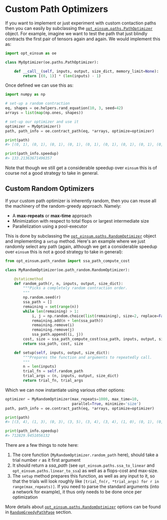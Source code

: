 # Custom Path Optimizers

If you want to implement or just experiment with custom contaction paths then
you can easily by subclassing the [`opt_einsum.paths.PathOptimizer`](../api_reference.md#opt_einsumpathspathoptimizer)
object. For example, imagine we want to test the path that just blindly
contracts the first pair of tensors again and again. We would implement this
as:

```python
import opt_einsum as oe

class MyOptimizer(oe.paths.PathOptimizer):

    def __call__(self, inputs, output, size_dict, memory_limit=None):
        return [(0, 1)] * (len(inputs) - 1)
```

Once defined we can use this as:

```python
import numpy as np

# set-up a random contraction
eq, shapes = oe.helpers.rand_equation(10, 3, seed=42)
arrays = list(map(np.ones, shapes))

# set-up our optimizer and use it
optimizer = MyOptimizer()
path, path_info = oe.contract_path(eq, *arrays, optimize=optimizer)

print(path)
#> [(0, 1), (0, 1), (0, 1), (0, 1), (0, 1), (0, 1), (0, 1), (0, 1), (0, 1)]

print(path_info.speedup)
#> 133.21363671496357
```

Note that though we still get a considerable speedup over `einsum` this is
of course not a good strategy to take in general.


## Custom Random Optimizers

If your custom path optimizer is inherently random, then you can reuse all the
machinery of the random-greedy approach. Namely:

- A **max-repeats** or **max-time** approach
- Minimization with respect to total flops or largest intermediate size
- Parallelization using a pool-executor

This is done by subclassing the
[`opt_einsum.paths.RandomOptimizer`](../api_reference.md#opt_einsumpathsrandomoptimizer)
 object and implementing a
`setup` method. Here's an example where we just randomly select any path
(again, although we get a considerable speedup over `einsum` this is
not a good strategy to take in general):

```python
from opt_einsum.path_random import ssa_path_compute_cost

class MyRandomOptimizer(oe.path_random.RandomOptimizer):

    @staticmethod
    def random_path(r, n, inputs, output, size_dict):
        """Picks a completely random contraction order.
        """
        np.random.seed(r)
        ssa_path = []
        remaining = set(range(n))
        while len(remaining) > 1:
            i, j = np.random.choice(list(remaining), size=2, replace=False)
            remaining.add(n + len(ssa_path))
            remaining.remove(i)
            remaining.remove(j)
            ssa_path.append((i, j))
        cost, size = ssa_path_compute_cost(ssa_path, inputs, output, size_dict)
        return ssa_path, cost, size

    def setup(self, inputs, output, size_dict):
        """Prepares the function and arguments to repeatedly call.
        """
        n = len(inputs)
        trial_fn = self.random_path
        trial_args = (n, inputs, output, size_dict)
        return trial_fn, trial_args
```

Which we can now instantiate using various other options:

```python
optimizer = MyRandomOptimizer(max_repeats=1000, max_time=10,
                              parallel=True, minimize='size')
path, path_info = oe.contract_path(eq, *arrays, optimize=optimizer)

print(path)
#> [(3, 4), (1, 3), (0, 3), (3, 5), (3, 4), (3, 4), (1, 0), (0, 1), (0, 1)]

print(path_info.speedup)
#> 712829.9451056132
```

There are a few things to note here:

1. The core function (`MyRandomOptimizer.random_path` here), should take a
   trial number `r` as it first argument
2. It should return a *ssa_path* (see `opt_einsum.paths.ssa_to_linear` and
   `opt_einsum.paths.linear_to_ssa`) as well as a flops-cost and max-size.
3. The `setup` method prepares this function, as well as any input to it,
   so that the trials will look roughly like
   `[trial_fn(r, *trial_args) for r in range(max_repeats)]`. If you need to
   parse the standard arguments (into a network for example), it thus only
   needs to be done once per optimization

More details about
[`opt_einsum.paths.RandomOptimizer`](../api_reference.md#opt_einsumpath_randomrandomoptimizer)
options can
be found in [`RandomGreedyPathPage`](./random_greedy_path.md) section.
